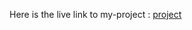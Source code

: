 Here is the live link to my-project : [project](https://mansi-24082006.github.io/fmentorProductlist/)
